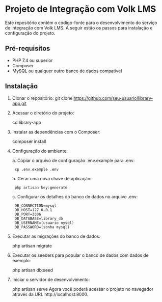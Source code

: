 # Projeto de Integração com Volk LMS

Este repositório contém o código-fonte para o desenvolvimento do serviço de integração com Volk LMS. A seguir estão os passos para instalação e configuração do projeto.

## Pré-requisitos
- PHP 7.4 ou superior
- Composer
- MySQL ou qualquer outro banco de dados compatível

## Instalação

1. Clonar o repositório:
    git clone https://github.com/seu-usuario/library-app.git

2. Acessar o diretório do projeto:
    
    cd library-app

3. Instalar as dependências com o Composer:
    
    composer install

4. Configuração do ambiente:

    a. Copiar o arquivo de configuração .env.example para .env:
    
        cp .env.example .env

    b. Gerar uma nova chave de aplicação:
    
        php artisan key:generate

    c. Configurar os detalhes do banco de dados no arquivo .env:
    
        DB_CONNECTION=mysql
        DB_HOST=127.0.0.1
        DB_PORT=3306
        DB_DATABASE=library_db
        DB_USERNAME=(usuario mysql)
        DB_PASSWORD=(senha mysql)
    
5. Executar as migrações do banco de dados:
    
    php artisan migrate

6. Executar os seeders para popular o banco de dados com dados de exemplo:

    php artisan db:seed

7. Iniciar o servidor de desenvolvimento:
    
    php artisan serve
    Agora você poderá acessar o projeto no navegador através da URL http://localhost:8000.

